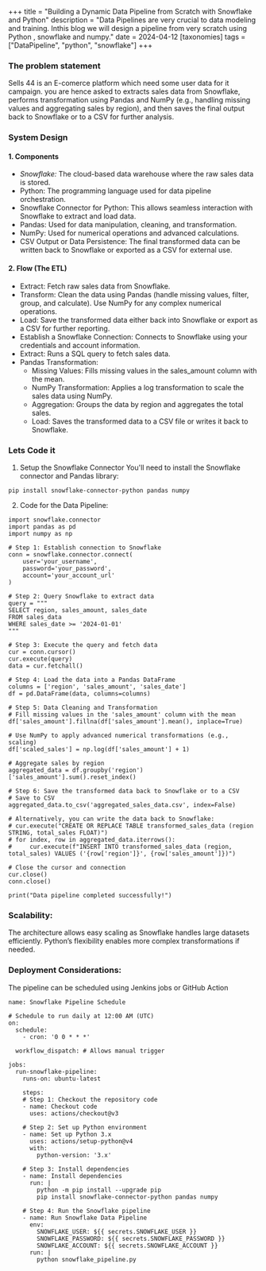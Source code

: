 +++
title = "Building a Dynamic Data Pipeline from Scratch with Snowflake and Python"
description = "Data Pipelines are very crucial to data modeling and training. Inthis blog we will design a pipeline from very scratch using Python , snowflake and numpy."
date = 2024-04-12
[taxonomies] 
tags = ["DataPipeline", "python", "snowflake"]
+++

### The problem statement

Sells 44 is an E-comerce platform which need some user data for it campaign. you are hence asked to extracts sales data from Snowflake, performs transformation using Pandas and NumPy (e.g., handling missing values and aggregating sales by region), and then saves the final output back to Snowflake or to a CSV for further analysis.

### System Design

#### 1. Components
- *Snowflake:* The cloud-based data warehouse where the raw sales data is stored.
- Python: The programming language used for data pipeline orchestration.
- Snowflake Connector for Python: This allows seamless interaction with Snowflake to extract and load data.
- Pandas: Used for data manipulation, cleaning, and transformation.
- NumPy: Used for numerical operations and advanced calculations.
- CSV Output or Data Persistence: The final transformed data can be written back to Snowflake or exported as a CSV for external use. 

#### 2. Flow (The ETL)
- Extract: Fetch raw sales data from Snowflake.
- Transform: Clean the data using Pandas (handle missing values, filter, group, and calculate). Use NumPy for any complex numerical operations.
- Load: Save the transformed data either back into Snowflake or export as a CSV for further reporting.
- Establish a Snowflake Connection: Connects to Snowflake using your credentials and account information.
- Extract: Runs a SQL query to fetch sales data.
- Pandas Transformation:
   - Missing Values: Fills missing values in the sales_amount column with the mean.
   - NumPy Transformation: Applies a log transformation to scale the sales data using NumPy.
   - Aggregation: Groups the data by region and aggregates the total sales.
   - Load: Saves the transformed data to a CSV file or writes it back to Snowflake.

### Lets Code it 

1. Setup the Snowflake Connector
You'll need to install the Snowflake connector and Pandas library:

```pip install snowflake-connector-python pandas numpy```

2. Code for the Data Pipeline:

```
import snowflake.connector
import pandas as pd
import numpy as np

# Step 1: Establish connection to Snowflake
conn = snowflake.connector.connect(
    user='your_username',
    password='your_password',
    account='your_account_url'
)

# Step 2: Query Snowflake to extract data
query = """
SELECT region, sales_amount, sales_date
FROM sales_data
WHERE sales_date >= '2024-01-01'
"""

# Step 3: Execute the query and fetch data
cur = conn.cursor()
cur.execute(query)
data = cur.fetchall()

# Step 4: Load the data into a Pandas DataFrame
columns = ['region', 'sales_amount', 'sales_date']
df = pd.DataFrame(data, columns=columns)

# Step 5: Data Cleaning and Transformation
# Fill missing values in the 'sales_amount' column with the mean
df['sales_amount'].fillna(df['sales_amount'].mean(), inplace=True)

# Use NumPy to apply advanced numerical transformations (e.g., scaling)
df['scaled_sales'] = np.log(df['sales_amount'] + 1)

# Aggregate sales by region
aggregated_data = df.groupby('region')['sales_amount'].sum().reset_index()

# Step 6: Save the transformed data back to Snowflake or to a CSV
# Save to CSV
aggregated_data.to_csv('aggregated_sales_data.csv', index=False)

# Alternatively, you can write the data back to Snowflake:
# cur.execute("CREATE OR REPLACE TABLE transformed_sales_data (region STRING, total_sales FLOAT)")
# for index, row in aggregated_data.iterrows():
#     cur.execute(f"INSERT INTO transformed_sales_data (region, total_sales) VALUES ('{row['region']}', {row['sales_amount']})")

# Close the cursor and connection
cur.close()
conn.close()

print("Data pipeline completed successfully!")
```
### Scalability:

The architecture allows easy scaling as Snowflake handles large datasets efficiently.
Python’s flexibility enables more complex transformations if needed.

### Deployment Considerations:

The pipeline can be scheduled using Jenkins jobs or GitHub Action 
```
name: Snowflake Pipeline Schedule

# Schedule to run daily at 12:00 AM (UTC)
on:
  schedule:
    - cron: '0 0 * * *'

  workflow_dispatch: # Allows manual trigger

jobs:
  run-snowflake-pipeline:
    runs-on: ubuntu-latest

    steps:
    # Step 1: Checkout the repository code
    - name: Checkout code
      uses: actions/checkout@v3

    # Step 2: Set up Python environment
    - name: Set up Python 3.x
      uses: actions/setup-python@v4
      with:
        python-version: '3.x'

    # Step 3: Install dependencies
    - name: Install dependencies
      run: |
        python -m pip install --upgrade pip
        pip install snowflake-connector-python pandas numpy

    # Step 4: Run the Snowflake pipeline
    - name: Run Snowflake Data Pipeline
      env:
        SNOWFLAKE_USER: ${{ secrets.SNOWFLAKE_USER }}
        SNOWFLAKE_PASSWORD: ${{ secrets.SNOWFLAKE_PASSWORD }}
        SNOWFLAKE_ACCOUNT: ${{ secrets.SNOWFLAKE_ACCOUNT }}
      run: |
        python snowflake_pipeline.py
```




